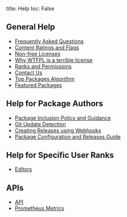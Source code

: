 title: Help
toc: False


## General Help

* [Frequently Asked Questions](faq)
* [Content Ratings and Flags](content_flags)
* [Non-free Licenses](non_free)
* [Why WTFPL is a terrible license](wtfpl)
* [Ranks and Permissions](ranks_permissions)
* [Contact Us](contact_us)
* [Top Packages Algorithm](top_packages)
* [Featured Packages](featured)

## Help for Package Authors

* [Package Inclusion Policy and Guidance](/policy_and_guidance/)
* [Git Update Detection](update_config)
* [Creating Releases using Webhooks](release_webhooks)
* [Package Configuration and Releases Guide](package_config)

## Help for Specific User Ranks

* [Editors](editors)

## APIs

* [API](api)
* [Prometheus Metrics](metrics)
